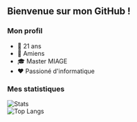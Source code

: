 ## Bienvenue sur mon GitHub !

### Mon profil
- 🎈 21 ans
- 📍 Amiens
- 🎓 Master MIAGE
- ❤️ Passioné d'informatique


### Mes statistiques
![Stats](https://github-readme-stats.vercel.app/api?username=theo-bnts&hide_title=true&hide_rank=true&show_icons=true&include_all_commits=true&count_private=true&locale=fr)\
![Top Langs](https://github-readme-stats.vercel.app/api/top-langs/?username=theo-bnts&layout=compact&card_width=465&locale=fr)
